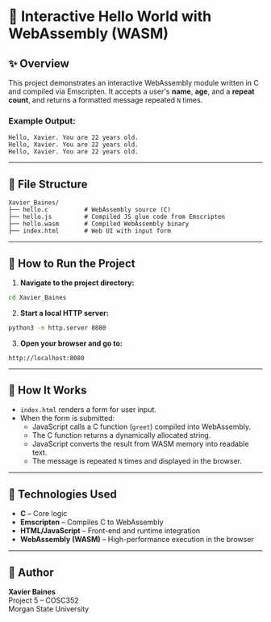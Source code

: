 # 🎉 Interactive Hello World with WebAssembly (WASM)

## ✨ Overview

This project demonstrates an interactive WebAssembly module written in C and compiled via Emscripten. It accepts a user's **name**, **age**, and a **repeat count**, and returns a formatted message repeated `N` times.

### Example Output:
```
Hello, Xavier. You are 22 years old.
Hello, Xavier. You are 22 years old.
Hello, Xavier. You are 22 years old.
```

---

## 📁 File Structure

```
Xavier_Baines/
├── hello.c          # WebAssembly source (C)
├── hello.js         # Compiled JS glue code from Emscripten
├── hello.wasm       # Compiled WebAssembly binary
├── index.html       # Web UI with input form
```

---

## 🚀 How to Run the Project

1. **Navigate to the project directory:**
```bash
cd Xavier_Baines
```

2. **Start a local HTTP server:**
```bash
python3 -m http.server 8080
```

3. **Open your browser and go to:**
```
http://localhost:8080
```

---

## 🧪 How It Works

- `index.html` renders a form for user input.
- When the form is submitted:
  - JavaScript calls a C function (`greet`) compiled into WebAssembly.
  - The C function returns a dynamically allocated string.
  - JavaScript converts the result from WASM memory into readable text.
  - The message is repeated `N` times and displayed in the browser.

---

## 🧠 Technologies Used

- **C** – Core logic
- **Emscripten** – Compiles C to WebAssembly
- **HTML/JavaScript** – Front-end and runtime integration
- **WebAssembly (WASM)** – High-performance execution in the browser

---

## 🙌 Author

**Xavier Baines**  
Project 5 – COSC352  
Morgan State University


